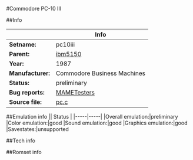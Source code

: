 #Commodore PC-10 III

##Info

||Info|
|-----|-----|
|**Setname:**|pc10iii
|**Parent:**|[ibm5150](ibm5150.md)
|**Year:**|1987
|**Manufacturer:**|Commodore Business Machines
|**Status:**|preliminary
|**Bug reports:**|[MAMETesters](http://mametesters.org/view_all_set.php?type=1&temporary=y&search=pc.c)
|**Source file:**|[pc.c](https://github.com/mamedev/mame/blob/master/src/mess/drivers/pc.c)

##Emulation info
|| Status |
|-----|-----|
|Overall emulation:|preliminary
|Color emulation:|good
|Sound emulation:|good
|Graphics emulation:|good
|Savestates:|unsupported

##Tech info

##Romset info

<!--- START OF EDITED COMMENT DO NOT TOUCH TEXT ABOVE-->
